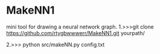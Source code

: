 # MakeNN1
mini tool for drawing a neural network graph.
1.>>>git clone https://github.com/rtygbwwwerr/MakeNN1.git yourpath/

2.>>> python src/makeNN.py config.txt
